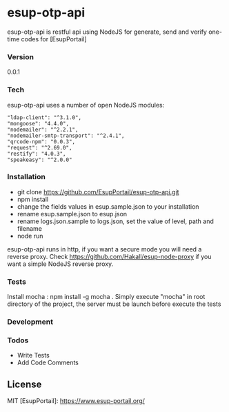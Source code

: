 # esup-otp-api

esup-otp-api is restful api using NodeJS for generate, send and verify one-time codes for [EsupPortail]

### Version
0.0.1

### Tech

esup-otp-api uses a number of open NodeJS modules:

    "ldap-client": "^3.1.0",
    "mongoose": "4.4.0",
    "nodemailer": "^2.2.1",
    "nodemailer-smtp-transport": "^2.4.1",
    "qrcode-npm": "0.0.3",
    "request": "^2.69.0",
    "restify": "4.0.3",
    "speakeasy": "^2.0.0"

### Installation
- git clone https://github.com/EsupPortail/esup-otp-api.git
- npm install
- change the fields values in esup.sample.json to your installation
- rename esup.sample.json to esup.json
- rename logs.json.sample to logs.json, set the value of level, path and filename
- node run

esup-otp-api runs in http, if you want a secure mode you will need a reverse proxy.
Check https://github.com/Hakall/esup-node-proxy if you want a simple NodeJS reverse proxy.

### Tests
Install mocha : npm install -g mocha .
Simply execute "mocha" in root directory of the project, the server must be launch before execute the tests

### Development

### Todos
 - Write Tests
 - Add Code Comments

License
----

MIT
   [EsupPortail]: <https://www.esup-portail.org/>
